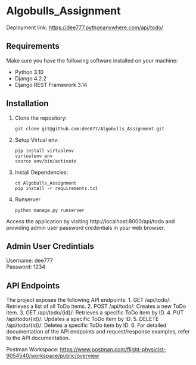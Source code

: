 # Algobulls_Assignment

Deployment link: https://dee777.pythonanywhere.com/api/todo/ <br/>

## Requirements

Make sure you have the following software installed on your machine:
- Python 3.10
- Django 4.2.2
- Django REST Framework 3.14

## Installation

1. Clone the repository:

   ```shell
   git clone git@github.com:dee077/Algobulls_Assignment.git

2. Setup Virtual env:

   ```shell
   pip install virtualenv 
   virtualenv env 
   source env/bin/activate  

3. Install Dependencies:

   ```shell
   cd Algobulls_Assignment
   pip install -r requirements.txt

4. Runserver

   ```shell
   python manage.py runserver

Access the application by visiting http://localhost:8000/api/todo and providing admin user password credentials in your web browser.

## Admin User Credintials

Username: dee777 <br/>
Password: 1234

## API Endpoints
The project exposes the following API endpoints:
      1. GET /api/todo/: Retrieves a list of all ToDo items.
      2. POST /api/todo/: Creates a new ToDo item.
      3. GET /api/todo/{id}/: Retrieves a specific ToDo item by ID.
      4. PUT /api/todo/{id}/: Updates a specific ToDo item by ID.
      5. DELETE /api/todo/{id}/: Deletes a specific ToDo item by ID.
      6. For detailed documentation of the API endpoints and request/response examples, refer to the API documentation. <br/>

Postman Workspace: https://www.postman.com/flight-physicist-9054540/workspace/public/overview
